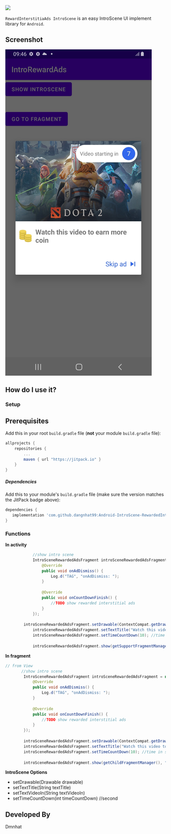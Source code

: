 [![](https://jitpack.io/v/dangnhat99/Android-IntroScene-RewardedInterstitialAds.svg)](https://jitpack.io/#dangnhat99/Android-IntroScene-RewardedInterstitialAds)

`RewardInterstitiaAds IntroScene` is an easy IntroScene UI implement library for `Android`.

Screenshot
---

![Demo](scrshots/scr1.jpg)

How do I use it?
---

### Setup

## Prerequisites
Add this in your root `build.gradle` file (**not** your module `build.gradle` file):

```gradle
allprojects {
	repositories {
		...
		maven { url "https://jitpack.io" }
	}
}
```


##### Dependencies
Add this to your module's `build.gradle` file (make sure the version matches the JitPack badge above):
```groovy
dependencies {
   implementation 'com.github.dangnhat99:Android-IntroScene-RewardedInterstitialAds:1.0'
}
```

### Functions

**In activity**

```java
            //show intro scene
            IntroSceneRewardedAdsFragment introSceneRewardedAdsFragment = new IntroSceneRewardedAdsFragment(new IntroSceneRewardedAdsFragment.IntroSceneCallback() {
                @Override
                public void onAdDismiss() {
                    Log.d("TAG", "onAdDismiss: ");
                }

                @Override
                public void onCountDownFinish() {
                    //TODO show rewarded interstitial ads
                }
            });
	    
	    introSceneRewardedAdsFragment.setDrawable(ContextCompat.getDrawable(this,R.drawable.dota2_social));
            introSceneRewardedAdsFragment.setTextTitle("Watch this video to earn more coin");
            introSceneRewardedAdsFragment.setTimeCountDown(10); //time in second

            introSceneRewardedAdsFragment.show(getSupportFragmentManager(), "YOUR_TAG");
```


**In fragment**  
```java
// from View
       //show intro scene
        IntroSceneRewardedAdsFragment introSceneRewardedAdsFragment = new IntroSceneRewardedAdsFragment(new IntroSceneRewardedAdsFragment.IntroSceneCallback() {
            @Override
            public void onAdDismiss() {
                Log.d("TAG", "onAdDismiss: ");
            }

            @Override
            public void onCountDownFinish() {
                //TODO show rewarded interstitial ads
            }
        });

        introSceneRewardedAdsFragment.setDrawable(ContextCompat.getDrawable(getContext(),R.drawable.dota2_social));
        introSceneRewardedAdsFragment.setTextTitle("Watch this video to earn more coin");
        introSceneRewardedAdsFragment.setTimeCountDown(10); //time in second

        introSceneRewardedAdsFragment.show(getChildFragmentManager(), "YOUR_TAG");
```

**IntroScene Options**

- setDrawable(Drawable drawable)
- setTextTitle(String textTitle)
- setTextVideoIn(String textVideoIn)
- setTimeCountDown(int timeCountDown) //second


Developed By
-------
Dmnhat 
